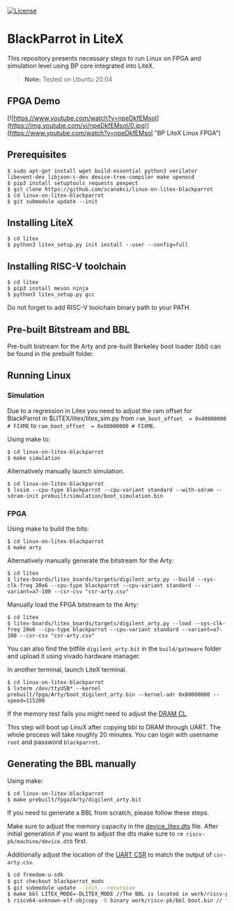 [![License](https://img.shields.io/badge/License-BSD%203--Clause-blue.svg)](https://opensource.org/licenses/BSD-3-Clause)

# BlackParrot in LiteX

This repository presents necessary steps to run Linux on FPGA and simulation level using BP core integrated into LiteX.

> **Note:** Tested on Ubuntu 20.04

## FPGA Demo

[![https://www.youtube.com/watch?v=npeDkfEMsoI](https://img.youtube.com/vi/npeDkfEMsoI/0.jpg)](https://www.youtube.com/watch?v=npeDkfEMsoI "BP LiteX Linux FPGA")


## Prerequisites

```
$ sudo apt-get install wget build-essential python3 verilator libevent-dev libjson-c-dev device-tree-compiler make openocd
$ pip3 install setuptools requests pexpect
$ git clone https://github.com/scanakci/linux-on-litex-blackparrot
$ cd linux-on-litex-blackparrot
$ git submodule update --init
```
## Installing LiteX

```
$ cd litex
$ python3 litex_setup.py init install --user --config=full
```

## Installing RISC-V toolchain
```
$ cd litex
$ pip3 install meson ninja
$ python3 litex_setup.py gcc
```
Do not forget to add RISC-V toolchain binary path to your PATH.


## Pre-built Bitstream and BBL
Pre-built bistream for the Arty and pre-built Berkeley boot loader (bbl) can be found in the prebuilt folder.

## Running Linux 


### Simulation
Due to a regression in Litex you need to adjust the ram offset for BlackParrot in $LITEX/litex/litex_sim.py from
`ram_boot_offset  = 0x40000000 # FIXME` to `ram_boot_offset  = 0x80000000 # FIXME`.

Using make to:
```
$ cd linux-on-litex-blackparrot
$ make simulation
```

Alternatively manually launch simulation.
```
$ cd linux-on-litex-blackparrot
$ lxsim --cpu-type blackparrot --cpu-variant standard --with-sdram --sdram-init prebuilt/simulation/boot_simulation.bin

```

### FPGA
Using make to build the bits:
```
$ cd linux-on-litex-blackparrot
$ make arty
```

Alternatively manually generate the bitstream for the Arty:
```
$ cd litex
$ litex-boards/litex_boards/targets/digilent_arty.py --build --sys-clk-freq 20e6 --cpu-type blackparrot --cpu-variant standard --variant=a7-100 --csr-csv "csr-arty.csv"
```

Manually load the FPGA bitstream to the Arty:
```
$ cd litex
$ litex-boards/litex_boards/targets/digilent_arty.py --load --sys-clk-freq 20e6 --cpu-type blackparrot --cpu-variant standard --variant=a7-100 --csr-csv "csr-arty.csv"
```
You can also find the bitfile `digilent_arty.bit` in the `build/gateware` folder and upload it using vivado hardware manager.

In another terminal, launch LiteX terminal.
```
$ cd linux-on-litex-blackparrot
$ lxterm /dev/ttyUSB* --kernel prebuilt/fpga/Arty/boot_digilent_arty.bin --kernel-adr 0x80000000 --speed=115200
```

If the memory test fails you might need to adjust the [DRAM CL](https://github.com/enjoy-digital/litex/issues/933#issuecomment-873638621).

This step will boot up LinuX after copying bbl to DRAM through UART. The whole process will take roughly 20 minutes. You can login with username `root` and password `blackparrot`.



## Generating the BBL manually 
Using make:
```
$ cd linux-on-litex-blackparrot
$ make prebuilt/fpga/Arty/digilent_arty.bit
```

If you need to generate a BBL from scratch, please follow these steps.

Make sure to adjust the memory capacity in the [device_litex.dts](https://github.com/developandplay/riscv-pk/blob/f18ec2bcccb4273b06f22b2813912933b959ae1d/device_litex.dts#L29) file.
After initial generation if you want to adjust the dts make sure to `rm riscv-pk/machine/device.dtb` first.

Additionally adjust the location of the [UART CSR](https://github.com/developandplay/riscv-pk/blob/f18ec2bcccb4273b06f22b2813912933b959ae1d/machine/uart_lr.c#L9) to match the output of `csr-arty.csv`.

```sh
$ cd freedom-u-sdk
$ git checkout blackparrot_mods
$ git submodule update --init --recursive
$ make bbl LITEX_MODE=-DLITEX_MODE //The BBL is located in work/riscv-pk/
$ riscv64-unknown-elf-objcopy -O binary work/riscv-pk/bbl boot.bin // final bbl that needs to be loaded in DRAM
```


